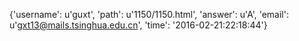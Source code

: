 {'username': u'guxt', 'path': u'1150/1150.html', 'answer': u'A', 'email': u'gxt13@mails.tsinghua.edu.cn', 'time': '2016-02-21:22:18:44'}